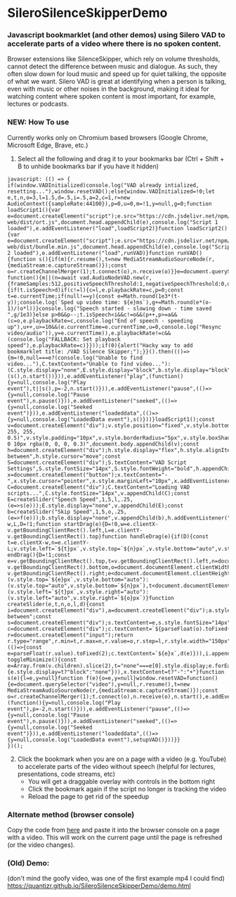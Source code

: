 # SileroSilenceSkipperDemo
### Javascript bookmarklet (and other demos) using Silero VAD to accelerate parts of a video where there is no spoken content.

Browser extensions like SilenceSkipper, which rely on volume thresholds, cannot detect the difference between music and dialogue. As such, they often slow down for loud music and speed up for quiet talking, the opposite of what we want. Silero VAD is great at identifying when a person is talking, even with music or other noises in the background, making it ideal for watching content where spoken content is most important, for example, lectures or podcasts.

### NEW: How To use
Currently works only on Chromium based browsers (Google Chrome, Microsoft Edge, Brave, etc.)
1. Select all the following and drag it to your bookmarks bar (Ctrl + Shift + B to unhide bookmarks bar if you have it hidden)
```
javascript: (() => {
if(window.VADInitialized)console.log("VAD already intialized, resetting..."),window.resetVAD();else{window.VADInitialized=!0;let e,t,n,o=3,l=1.5,d=.5,i=.5,a=2,c=1,r=new AudioContext({sampleRate:44100}),p=0,u=0,m=!1,y=null,g=0;function loadScript1(){var e=document.createElement("script");e.src="https://cdn.jsdelivr.net/npm/onnxruntime-web/dist/ort.js",document.head.appendChild(e),console.log("Script 1 loaded"),e.addEventListener("load",loadScript2)}function loadScript2(){var e=document.createElement("script");e.src="https://cdn.jsdelivr.net/npm/@ricky0123/vad-web/dist/bundle.min.js",document.head.appendChild(e),console.log("Script 2 loaded"),e.addEventListener("load",runVAD)}function runVAD(){function s(){if(m){r.resume(),t=new MediaStreamAudioSourceNode(r,{mediaStream:e.captureStream()});const o=r.createChannelMerger(1);t.connect(o),n.receive(o)}}e=document.querySelector("video"),async function(){m||(n=await vad.AudioNodeVAD.new(r,{frameSamples:512,positiveSpeechThreshold:1,negativeSpeechThreshold:0,onFrameProcessed:t=>{if(t.isSpeech>d)if(c!=l){c=l,e.playbackRate=c,p=0;const t=e.currentTime;if(null!==y){const e=Math.round(1e3*(t-y));console.log(`Sped up video time: ${e}ms`),g+=Math.round(e*(o-1)/(o*l))}console.log("Speech started - slowing down - time saved ",g/1e3)}else p>0&&p--;t.isSpeech<i&&c!=o&&(p++,p>=a&&(c=o,e.playbackRate=c,console.log("End of speech - speeding up"),u++,u>=10&&(e.currentTime=e.currentTime,u=0,console.log("Resync video/audio")),y=e.currentTime)),e.playbackRate!=c&&(console.log("FALLBACK: Set playback speed"),e.playbackRate=c)}}));if(0){alert("Hacky way to add bookmarklet title: /VAD Silence Skipper;");}}().then((()=>{m=!0,null===e?(console.log("Unable to find video..."),C.textContent="Unable to find video..."):(C.style.display="none",E.style.display="block",b.style.display="block"),e.paused||t||(s(),n.start())})),e.addEventListener("play",(function(){y=null,console.log("Play event"),t||s(),p=-2,n.start()})),e.addEventListener("pause",(()=>{y=null,console.log("Pause event"),n.pause()})),e.addEventListener("seeked",(()=>{y=null,console.log("Seeked event")})),e.addEventListener("loadeddata",(()=>{y=null,console.log("LoadedData event"),s()}))}loadScript1();const v=document.createElement("div");v.style.position="fixed",v.style.bottom="10px",v.style.right="10px",v.style.zIndex="9999",v.style.backgroundColor="rgba(255, 255, 255, 0.5)",v.style.padding="10px",v.style.borderRadius="5px",v.style.boxShadow="0 0 10px rgba(0, 0, 0, 0.3)",document.body.appendChild(v);const h=document.createElement("div");h.style.display="flex",h.style.alignItems="center",h.style.justifyContent="space-between",h.style.cursor="move";const S=document.createElement("div");S.textContent="VAD Script Settings",S.style.fontSize="14px",S.style.fontWeight="bold",h.appendChild(S);const x=document.createElement("button");x.textContent="-",x.style.cursor="pointer",x.style.marginLeft="10px",x.addEventListener("click",toggleMinimize),h.appendChild(x),v.appendChild(h);const C=document.createElement("div");C.textContent="Loading VAD scripts...",C.style.fontSize="14px",v.appendChild(C);const E=createSlider("Speech Speed",1,5,l,.25,(e=>s(e)));E.style.display="none",v.appendChild(E);const b=createSlider("Skip Speed",1,5,o,.25,(e=>f(e)));b.style.display="none",v.appendChild(b),h.addEventListener("mousedown",startDrag),document.addEventListener("mousemove",handleDrag),document.addEventListener("mouseup",endDrag);let w,L,D=!1;function startDrag(e){D=!0,w=e.clientX-v.getBoundingClientRect().left,L=e.clientY-v.getBoundingClientRect().top}function handleDrag(e){if(D){const t=e.clientX-w,n=e.clientY-L;v.style.left=`${t}px`,v.style.top=`${n}px`,v.style.bottom="auto",v.style.right="auto"}}function endDrag(){D=!1;const e=v.getBoundingClientRect().top,t=v.getBoundingClientRect().left,n=document.documentElement.clientHeight-v.getBoundingClientRect().bottom,o=document.documentElement.clientWidth-v.getBoundingClientRect().right;e<document.documentElement.clientHeight/2?(v.style.top=`${e}px`,v.style.bottom="auto"):(v.style.top="auto",v.style.bottom=`${n}px`),t<document.documentElement.clientWidth/2?(v.style.left=`${t}px`,v.style.right="auto"):(v.style.left="auto",v.style.right=`${o}px`)}function createSlider(e,t,n,o,l,d){const i=document.createElement("div"),a=document.createElement("div");a.style.display="flex",a.style.justifyContent="space-between";const s=document.createElement("div");s.textContent=e,s.style.fontSize="14px",a.appendChild(s);const c=document.createElement("div");c.textContent=`${parseFloat(o).toFixed(2)}x`,c.style.fontSize="14px",a.appendChild(c),i.appendChild(a);const r=document.createElement("input");return r.type="range",r.min=t,r.max=n,r.value=o,r.step=l,r.style.width="150px",r.style.marginBottom="5px",r.addEventListener("input",(()=>{const e=parseFloat(r.value).toFixed(2);c.textContent=`${e}x`,d(e)})),i.appendChild(r),i}function toggleMinimize(){const e=Array.from(v.children).slice(2),t="none"===e[0].style.display;e.forEach((e=>{e.style.display=t?"block":"none"})),x.textContent=t?"-":"+"}function s(e){l=e,y=null}function f(e){o=e,y=null}window.resetVAD=function(){e=document.querySelector("video"),y=null,r.resume(),t=new MediaStreamAudioSourceNode(r,{mediaStream:e.captureStream()});const o=r.createChannelMerger(1);t.connect(o),n.receive(o),n.start(),e.addEventListener("play",(function(){y=null,console.log("Play event"),p=-2,n.start()})),e.addEventListener("pause",(()=>{y=null,console.log("Pause event"),n.pause()})),e.addEventListener("seeked",(()=>{y=null,console.log("Seeked event")})),e.addEventListener("loadeddata",(()=>{y=null,console.log("LoadedData event"),setupVAD()}))}}
})();
```
2. Click the bookmark when you are on a page with a video (e.g. YouTube) to accelerate parts of the video without speech (helpful for lectures, presentations, code streams, etc)
     - You will get a draggable overlay with controls in the bottom right
     - Click the bookmark again if the script no longer is tracking the video
     - Reload the page to get rid of the speedup

### Alternate method (browser console)
Copy the code from [here](https://raw.githubusercontent.com/Quantizr/SileroSilenceSkipperDemo/main/console.js) and paste it into the browser console on a page with a video. This will work on the current page until the page is refreshed (or the video changes).



### (Old) Demo:
(don't mind the goofy video, was one of the first example mp4 I could find)
https://quantizr.github.io/SileroSilenceSkipperDemo/demo.html
